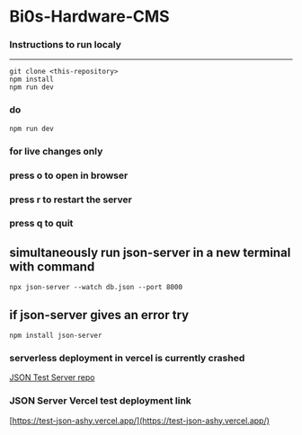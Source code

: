 # Bi0s-Hardware-CMS
### Instructions to run localy
***
```
git clone <this-repository>
npm install
npm run dev
```
### do 
```
npm run dev
```
### for live changes only
### press o to open in browser
### press r to restart the server
### press q to quit

## simultaneously run json-server in a new terminal with command
```
npx json-server --watch db.json --port 8000
```
## if json-server gives an error try
```
npm install json-server
```
### serverless deployment in vercel is currently crashed

[JSON Test Server repo](https://github.com/Sid-WC121/Test-JSON)

### JSON Server Vercel test deployment link

[https://test-json-ashy.vercel.app/](https://test-json-ashy.vercel.app/)
